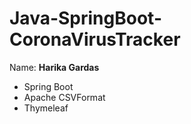 # Java-SpringBoot-CoronaVirusTracker

Name: ****Harika Gardas****

* Spring Boot
* Apache CSVFormat
* Thymeleaf

